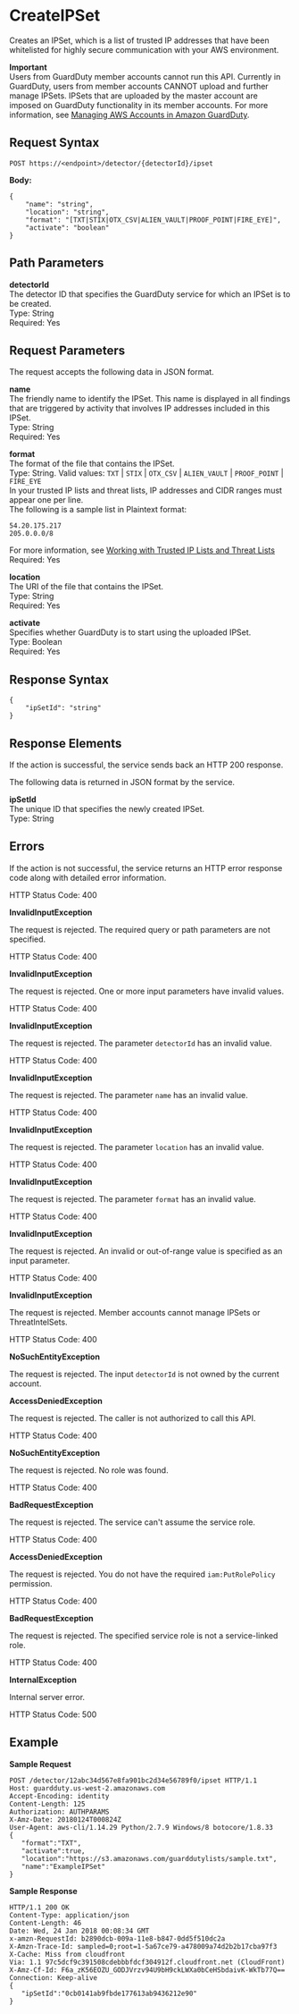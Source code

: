 # CreateIPSet<a name="create-ip-set"></a>

Creates an IPSet, which is a list of trusted IP addresses that have been whitelisted for highly secure communication with your AWS environment\.

**Important**  
Users from GuardDuty member accounts cannot run this API\. Currently in GuardDuty, users from member accounts CANNOT upload and further manage IPSets\. IPSets that are uploaded by the master account are imposed on GuardDuty functionality in its member accounts\. For more information, see [Managing AWS Accounts in Amazon GuardDuty](guardduty_accounts.md)\.

## Request Syntax<a name="create-ip-set-request-syntax"></a>

```
POST https://<endpoint>/detector/{detectorId}/ipset
```

**Body:**

```
{
    "name": "string",
    "location": "string",
    "format": "[TXT|STIX|OTX_CSV|ALIEN_VAULT|PROOF_POINT|FIRE_EYE]",
    "activate": "boolean"
}
```

## Path Parameters<a name="create-ip-set-path-parameters"></a>

**detectorId**  
The detector ID that specifies the GuardDuty service for which an IPSet is to be created\.   
Type: String  
Required: Yes

## Request Parameters<a name="create-ip-set-request-parameters"></a>

The request accepts the following data in JSON format\.

**name**  
The friendly name to identify the IPSet\. This name is displayed in all findings that are triggered by activity that involves IP addresses included in this IPSet\.  
Type: String  
Required: Yes

**format**  
The format of the file that contains the IPSet\.  
Type: String\. Valid values: `TXT` \| `STIX` \| `OTX_CSV` \| `ALIEN_VAULT` \| `PROOF_POINT` \| `FIRE_EYE`  
In your trusted IP lists and threat lists, IP addresses and CIDR ranges must appear one per line\.  
The following is a sample list in Plaintext format:  

```
54.20.175.217
205.0.0.0/8
```
For more information, see [Working with Trusted IP Lists and Threat Lists](guardduty_upload_lists.md)
Required: Yes

**location**  
The URI of the file that contains the IPSet\.  
Type: String  
Required: Yes

**activate**  
Specifies whether GuardDuty is to start using the uploaded IPSet\.  
Type: Boolean  
Required: Yes

## Response Syntax<a name="create-ip-set-response-syntax"></a>

```
{
    "ipSetId": "string"
}
```

## Response Elements<a name="create-ip-set-response-parameters"></a>

If the action is successful, the service sends back an HTTP 200 response\.

The following data is returned in JSON format by the service\.

**ipSetId**  
The unique ID that specifies the newly created IPSet\.  
Type: String

## Errors<a name="create-ip-set-errors"></a>

If the action is not successful, the service returns an HTTP error response code along with detailed error information\.

HTTP Status Code: 400 

**InvalidInputException**

The request is rejected\. The required query or path parameters are not specified\.

HTTP Status Code: 400 

**InvalidInputException**

The request is rejected\. One or more input parameters have invalid values\.

HTTP Status Code: 400 

**InvalidInputException**

The request is rejected\. The parameter `detectorId` has an invalid value\.

HTTP Status Code: 400 

**InvalidInputException**

The request is rejected\. The parameter `name` has an invalid value\.

HTTP Status Code: 400 

**InvalidInputException**

The request is rejected\. The parameter `location` has an invalid value\.

HTTP Status Code: 400 

**InvalidInputException**

The request is rejected\. The parameter `format` has an invalid value\.

HTTP Status Code: 400 

**InvalidInputException**

The request is rejected\. An invalid or out\-of\-range value is specified as an input parameter\.

HTTP Status Code: 400 

**InvalidInputException**

The request is rejected\. Member accounts cannot manage IPSets or ThreatIntelSets\.

HTTP Status Code: 400 

**NoSuchEntityException**

The request is rejected\. The input `detectorId` is not owned by the current account\.

**AccessDeniedException**

The request is rejected\. The caller is not authorized to call this API\.

HTTP Status Code: 400 

**NoSuchEntityException**

The request is rejected\. No role was found\.

HTTP Status Code: 400 

**BadRequestException**

The request is rejected\. The service can't assume the service role\.

HTTP Status Code: 400 

**AccessDeniedException**

The request is rejected\. You do not have the required `iam:PutRolePolicy` permission\.

HTTP Status Code: 400 

**BadRequestException**

The request is rejected\. The specified service role is not a service\-linked role\.

HTTP Status Code: 400 

**InternalException**

Internal server error\.

HTTP Status Code: 500 

## Example<a name="create-ip-set-example"></a>

**Sample Request**

```
POST /detector/12abc34d567e8fa901bc2d34e56789f0/ipset HTTP/1.1
Host: guardduty.us-west-2.amazonaws.com
Accept-Encoding: identity
Content-Length: 125
Authorization: AUTHPARAMS
X-Amz-Date: 20180124T000824Z
User-Agent: aws-cli/1.14.29 Python/2.7.9 Windows/8 botocore/1.8.33
{  
   "format":"TXT",
   "activate":true,
   "location":"https://s3.amazonaws.com/guarddutylists/sample.txt",
   "name":"ExampleIPSet"
}
```

**Sample Response**

```
HTTP/1.1 200 OK
Content-Type: application/json
Content-Length: 46
Date: Wed, 24 Jan 2018 00:08:34 GMT
x-amzn-RequestId: b2890dcb-009a-11e8-b847-0dd5f510dc2a
X-Amzn-Trace-Id: sampled=0;root=1-5a67ce79-a478009a74d2b2b17cba97f3
X-Cache: Miss from cloudfront
Via: 1.1 97c5dcf9c391508cdebbbfdcf304912f.cloudfront.net (CloudFront)
X-Amz-Cf-Id: F6a_zK56EOZU_GODJVrzv94U9bH9ckLWXa0bCeHSbdaivK-WkTb77Q==
Connection: Keep-alive
{  
   "ipSetId":"0cb0141ab9fbde177613ab9436212e90"
}
```